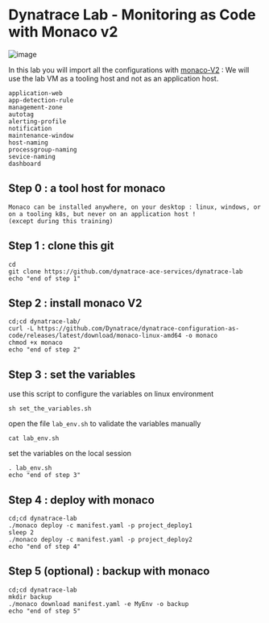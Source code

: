 #  Dynatrace Lab - Monitoring as Code with Monaco v2

![image](https://user-images.githubusercontent.com/40337213/145724361-890e0ba2-80ce-4b80-bd2b-ce8fd313180e.png)

In this lab you will import all the configurations with [monaco-V2](https://www.dynatrace.com/support/help/manage/configuration-as-code) : 
We will use the lab VM as a tooling host and not as an application host.      

    application-web
    app-detection-rule
    management-zone
    autotag
    alerting-profile
    notification
    maintenance-window
    host-naming
    processgroup-naming
    sevice-naming
    dashboard


## Step 0 : a tool host for monaco 

    Monaco can be installed anywhere, on your desktop : linux, windows, or on a tooling k8s, but never on an application host ! 
    (except during this training)

## Step 1 : clone this git

    cd
    git clone https://github.com/dynatrace-ace-services/dynatrace-lab
    echo "end of step 1"
    

## Step 2 : install monaco V2

    cd;cd dynatrace-lab/
    curl -L https://github.com/Dynatrace/dynatrace-configuration-as-code/releases/latest/download/monaco-linux-amd64 -o monaco
    chmod +x monaco
    echo "end of step 2"
    
## Step 3 : set the variables 

use this script to configure the variables on linux environment  

    sh set_the_variables.sh

open the file `lab_env.sh` to validate the variables manually
    
    cat lab_env.sh
    
set the variables on the local session
    
    . lab_env.sh
    echo "end of step 3"
     
## Step 4 : deploy with monaco 

    cd;cd dynatrace-lab
    ./monaco deploy -c manifest.yaml -p project_deploy1
    sleep 2
    ./monaco deploy -c manifest.yaml -p project_deploy2
    echo "end of step 4"

## Step 5 (optional) : backup with monaco 

    cd;cd dynatrace-lab
    mkdir backup
    ./monaco download manifest.yaml -e MyEnv -o backup
    echo "end of step 5"
